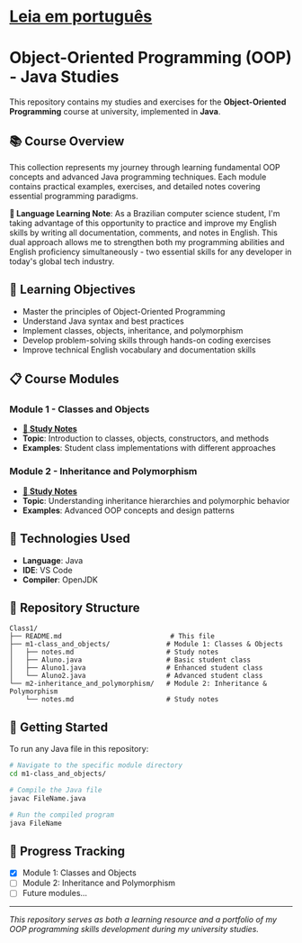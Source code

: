 # [Leia em português](../README-PTBR.md)
# Object-Oriented Programming (OOP) - Java Studies

This repository contains my studies and exercises for the **Object-Oriented Programming** course at university, implemented in **Java**.

## 📚 Course Overview

This collection represents my journey through learning fundamental OOP concepts and advanced Java programming techniques. Each module contains practical examples, exercises, and detailed notes covering essential programming paradigms.

**📝 Language Learning Note**: As a Brazilian computer science student, I'm taking advantage of this opportunity to practice and improve my English skills by writing all documentation, comments, and notes in English. This dual approach allows me to strengthen both my programming abilities and English proficiency simultaneously - two essential skills for any developer in today's global tech industry.

## 🎯 Learning Objectives

- Master the principles of Object-Oriented Programming
- Understand Java syntax and best practices
- Implement classes, objects, inheritance, and polymorphism
- Develop problem-solving skills through hands-on coding exercises
- Improve technical English vocabulary and documentation skills

## 📋 Course Modules

### Module 1 - Classes and Objects
- **[📖 Study Notes](./m1-class_and_objects/README.md)**
- **Topic**: Introduction to classes, objects, constructors, and methods
- **Examples**: Student class implementations with different approaches

### Module 2 - Inheritance and Polymorphism
- **[📖 Study Notes](./m2-inheritance_and_polymorphism/README.md)**
- **Topic**: Understanding inheritance hierarchies and polymorphic behavior
- **Examples**: Advanced OOP concepts and design patterns

## 🔧 Technologies Used

- **Language**: Java
- **IDE**: VS Code
- **Compiler**: OpenJDK

## 📁 Repository Structure

```
Class1/
├── README.md                           # This file
├── m1-class_and_objects/              # Module 1: Classes & Objects
│   ├── notes.md                       # Study notes
│   ├── Aluno.java                     # Basic student class
│   ├── Aluno1.java                    # Enhanced student class
│   └── Aluno2.java                    # Advanced student class
└── m2-inheritance_and_polymorphism/   # Module 2: Inheritance & Polymorphism
    └── notes.md                       # Study notes
```

## 🚀 Getting Started

To run any Java file in this repository:

```bash
# Navigate to the specific module directory
cd m1-class_and_objects/

# Compile the Java file
javac FileName.java

# Run the compiled program
java FileName
```

## 📝 Progress Tracking

- [x] Module 1: Classes and Objects
- [ ] Module 2: Inheritance and Polymorphism
- [ ] Future modules...

---

*This repository serves as both a learning resource and a portfolio of my OOP programming skills development during my university studies.*

